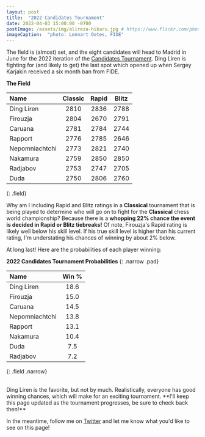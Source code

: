 ```yaml
---
layout: post
title:  "2022 Candidates Tournament"
date: 2022-04-03 15:00:00 -0700
postImage: /assets/img/alireza-hikaru.jpg # https://www.flickr.com/photos/fide/51782665101/in/photolist-2mTRGfH-2mF3T2E-2mFPiS8-2mGLprG-2mFPiSP-2mGHx2B-2mFraoE-2mH8cTG-2mGWPqT-2mbnW9r-2mbMGAE-2mFFqui-2mFTz2N-2mUmAc9-2mGhtwZ-2mbC9n9-2mFRHrs-2mFDYtd-2mGjizs-2mHa4JP-2mbihND-2mHccpR-2mGKNVX-2mGrZgb-2mbKy8k-2mGp2pN-2mGQHfx-2mbNKm2-2mGoSmJ-2mGoSoC-2mFRfug-2mFRfqP-2mFUBEj-2mFVCsk-2mFSnPS-2mFVCmy-2mGrg6K-2mFJEpo-2mHbFrj-2mHbFoi-2mH9npq-2mHcFF6-2mFDgYa-2mHcbab-2mK1g2L-2mGWPuF-2mH18QK-2mGZ8oD-2mGWPwE-2mGWPM4
imageCaption:  "photo: Lennart Ootes, FIDE"
---
```

<style>
    .field td {padding: 3px 3px; }
    .field th {padding: 3px 3px; }
    .narrow {width: 50%; margin: auto;}
    .post-header{
        margin-bottom: 10px;
    }
    .post-title{
        margin-bottom: 10px;
    }
    .pad{
        padding: 5px;
    }
.postImage {
  display: block;
  text-align: center;
  margin-left: auto;
  margin-right: auto;
  font-size: 12px;
  max-height: 300px;
  padding-top: 0px;
}

.postImage img {
  height: auto;
  max-height: 300px;
}

.caption {
  display: block;
  text-align: center;
  margin-left: auto;
  margin-right: auto;
  font-size: 12px;
}
</style>

The field is (almost) set, and the eight candidates will head to Madrid in June for the 2022 iteration of the [Candidates Tournament][wiki]. Ding Liren is fighting for (and likely to get) the last spot which opened up when Sergey Karjakin received a six month ban from FIDE.

**The Field**

| Name           |   Classic |   Rapid |   Blitz |
|:---------------|:---------:|:-------:|:-------:|
| Ding Liren     |      2810 |    2836 |    2788 |
| Firouzja       |      2804 |    2670 |    2791 |
| Caruana        |      2781 |    2784 |    2744 |
| Rapport        |      2776 |    2785 |    2646 |
| Nepomniachtchi |      2773 |    2821 |    2740 |
| Nakamura       |      2759 |    2850 |    2850 |
| Radjabov       |      2753 |    2747 |    2705 |
| Duda           |      2750 |    2806 |    2760 |
{: .field}

Why am I including Rapid and Blitz ratings in a **Classical** tournament that is being played to determine who will go on to fight for the **Classical** chess world championship? Because there is a **whopping 22% chance the event is decided in Rapid or Blitz tiebreaks!** Of note, Firouzja's Rapid rating is likely well below his skill level. If his true skill level is higher than his current rating, I'm understating his chances of winning by about 2% below.

At long last! Here are the probabilities of each player winning:

**2022 Candidates Tournament Probabilities**
{: .narrow .pad}

| Name           |  Win %|
|:---------------|:-----:|
| Ding Liren     |  18.6 |
| Firouzja       |  15.0 |
| Caruana        |  14.5 |
| Nepomniachtchi |  13.8 |
| Rapport        |  13.1 |
| Nakamura       |  10.4 |
| Duda           |   7.5 |
| Radjabov       |   7.2 |
{: .field .narrow}

<br>
Ding Liren is the favorite, but not by much. Realistically, everyone has good winning chances, which will make for an exciting tournament. **I'll keep this page updated as the tournament progresses, be sure to check back then!**

In the meantime, follow me on [Twitter][twit] and let me know what you'd like to see on this page!



[wiki]: https://en.wikipedia.org/wiki/Candidates_Tournament_2022
[twit]: https://twitter.com/pawnalyze